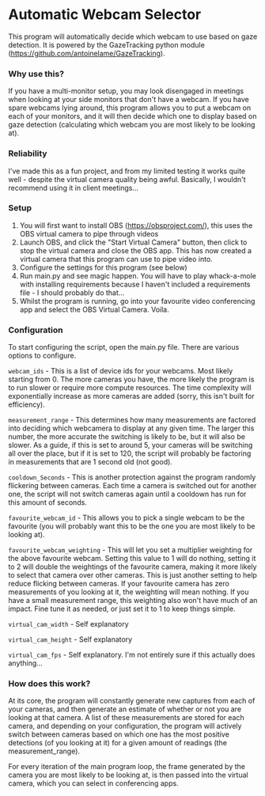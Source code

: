 # Automatic Webcam Selector

This program will automatically decide which webcam to use based on gaze detection. It is powered by the GazeTracking python module (https://github.com/antoinelame/GazeTracking).

### Why use this?
If you have a multi-monitor setup, you may look disengaged in meetings when looking at your side monitors that don't have a webcam. If you have spare webcams lying around, this program allows you to put a webcam on each of your monitors, and it will then decide which one to display based on gaze detection (calculating which webcam you are most likely to be looking at).

### Reliability
I've made this as a fun project, and from my limited testing it works quite well - despite the virtual camera quality being awful. Basically, I wouldn't recommend using it in client meetings...

### Setup
1. You will first want to install OBS (https://obsproject.com/), this uses the OBS virtual camera to pipe through videos
2. Launch OBS, and click the "Start Virtual Camera" button, then click to stop the virtual camera and close the OBS app. This has now created a virtual camera that this program can use to pipe video into.
3. Configure the settings for this program (see below)
4. Run main.py and see magic happen. You will have to play whack-a-mole with installing requirements because I haven't included a requirements file - I should probably do that...
5. Whilst the program is running, go into your favourite video conferencing app and select the OBS Virtual Camera. Voila.

### Configuration
To start configuring the script, open the main.py file. There are various options to configure.

`webcam_ids` - This is a list of device ids for your webcams. Most likely starting from 0. The more cameras you have, the more likely the program is to run slower or require more compute resources. The time complexity will exponentially increase as more cameras are added (sorry, this isn't built for efficiency).

`measurement_range` - This determines how many measurements are factored into deciding which webcamera to display at any given time. The larger this number, the more accurate the switching is likely to be, but it will also be slower. As a guide, if this is set to around 5, your cameras will be switching all over the place, but if it is set to 120, the script will probably be factoring in measurements that are 1 second old (not good).

`cooldown_Seconds` - This is another protection against the program randomly flickering between cameras. Each time a camera is switched out for another one, the script will not switch cameras again until a cooldown has run for this amount of seconds.

`favourite_webcam_id` - This allows you to pick a single webcam to be the favourite (you will probably want this to be the one you are most likely to be looking at).

`favourite_webcam_weighting` - This will let you set a multiplier weighting for the above favourite webcam. Setting this value to 1 will do nothing, setting it to 2 will double the weightings of the favourite camera, making it more likely to select that camera over other cameras. This is just another setting to help reduce flicking between cameras. If your favourite camera has zero measurements of you looking at it, the weighting will mean nothing. If you have a small measurement range, this weighting also won't have much of an impact. Fine tune it as needed, or just set it to 1 to keep things simple.

`virtual_cam_width` - Self explanatory

`virtual_cam_height` - Self explanatory

`virtual_cam_fps` - Self explanatory. I'm not entirely sure if this actually does anything...

### How does this work?
At its core, the program will constantly generate new captures from each of your cameras, and then generate an estimate of whether or not you are looking at that camera. A list of these measurements are stored for each camera, and depending on your configuration, the program will actively switch between cameras based on which one has the most positive detections (of you looking at it) for a given amount of readings (the measurement_range).

For every iteration of the main program loop, the frame generated by the camera you are most likely to be looking at, is then passed into the virtual camera, which you can select in conferencing apps.